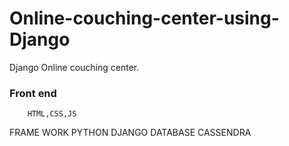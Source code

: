 # Online-couching-center-using-Django
Django Online couching center.

### Front end 
        HTML,CSS,JS
  FRAME WORK 
        PYTHON DJANGO
  DATABASE
        CASSENDRA
